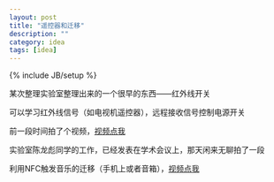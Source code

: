 ```yaml
---
layout: post
title: "遥控器和迁移"
description: ""
category: idea
tags: [idea]
---
```

{% include JB/setup %}

某次整理实验室整理出来的一个很早的东西——红外线开关

可以学习红外线信号（如电视机遥控器），远程接收信号控制电源开关

前一段时间拍了个视频，[视频点我](http://v.youku.com/v_show/id_XNDE0MDIxNTgw.html)

<!-- more -->

实验室陈龙彪同学的工作，已经发表在学术会议上，那天闲来无聊拍了一段

利用NFC触发音乐的迁移（手机上或者音箱），[视频点我](http://v.youku.com/v_show/id_XNDE0MDIwOTg4.html)
